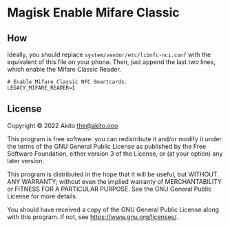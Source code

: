 # Magisk Enable Mifare Classic

## How

Ideally, you should replace `system/vendor/etc/libnfc-nci.conf` with the equivalent of this file on your phone. Then, just append the last two lines, which enable the Mifare Classic Reader.

```
# Enable Mifare Classic NFC Smartcards.
LEGACY_MIFARE_READER=1
```

## License

Copyright © 2022  Akito <the@akito.ooo>

This program is free software: you can redistribute it and/or modify
it under the terms of the GNU General Public License as published by
the Free Software Foundation, either version 3 of the License, or
(at your option) any later version.

This program is distributed in the hope that it will be useful,
but WITHOUT ANY WARRANTY; without even the implied warranty of
MERCHANTABILITY or FITNESS FOR A PARTICULAR PURPOSE.  See the
GNU General Public License for more details.

You should have received a copy of the GNU General Public License
along with this program.  If not, see <https://www.gnu.org/licenses/>.